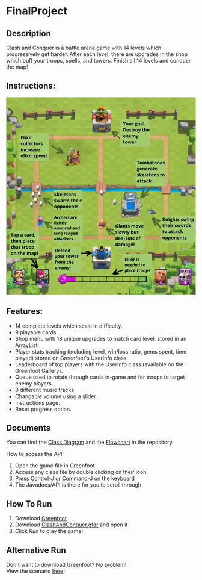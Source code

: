 # FinalProject


## Description
Clash and Conquer is a battle arena game with 14 levels which progressively get harder. After each level, there are upgrades in the shop which buff your troops, spells, and towers. Finish all 14 levels and conquer the map! 

## Instructions: 
![Instructions](/ICS4U1-FinalProject/images/Worlds/instructions.png)

## Features:
- 14 complete levels which scale in difficulty.
- 9 playable cards.
- Shop menu with 18 unique upgrades to match card level, stored in an ArrayList. 
- Player stats tracking (including level, win/loss ratio, gems spent, time played) stored on Greenfoot's UserInfo class. 
- Leaderboard of top players with the UserInfo class (available on the Greenfoot Gallery). 
- Queue used to rotate through cards in-game and for troops to target enemy players. 
- 3 different music tracks.
- Changable volume using a slider. 
- Instructions page.
- Reset progress option.

## Documents
You can find the [Class Diagram](/Documents/ClassDiagram.pdf) and the [Flowchart](/Documents/Flowchart.pdf) in the repository. 

How to access the API:
1. Open the game file in Greenfoot
2. Access any class file by double clicking on their icon
3. Press Control-J or Command-J on the keyboard
4. The Javadocs/API is there for you to scroll through

## How To Run
1. Download [Greenfoot](https://www.greenfoot.org/download)
2. Download [ClashAndConquer.gfar](/ClashAndConquer.gfar) and open it
3. Click *Run* to play the game! 

## Alternative Run
Don't want to download Greenfoot? No problem! <br>
View the scenario [here](https://www.greenfoot.org/scenarios/29157)!
